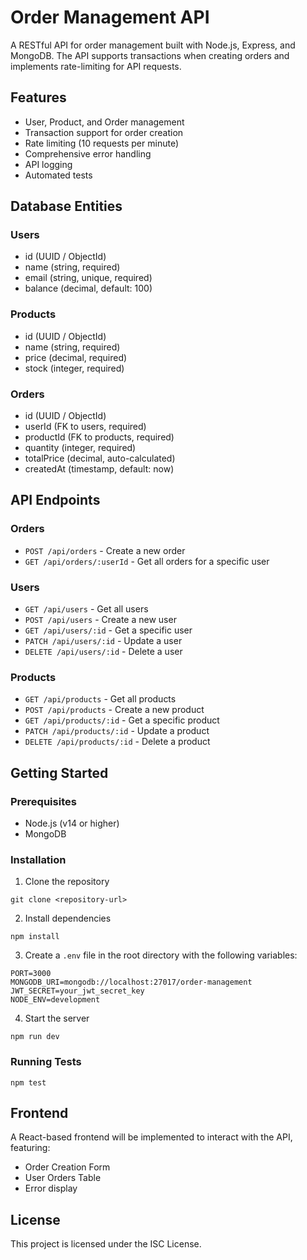# Order Management API

A RESTful API for order management built with Node.js, Express, and MongoDB. The API supports transactions when creating orders and implements rate-limiting for API requests.

## Features

- User, Product, and Order management
- Transaction support for order creation
- Rate limiting (10 requests per minute)
- Comprehensive error handling
- API logging
- Automated tests

## Database Entities

### Users
- id (UUID / ObjectId)
- name (string, required)
- email (string, unique, required)
- balance (decimal, default: 100)

### Products
- id (UUID / ObjectId)
- name (string, required)
- price (decimal, required)
- stock (integer, required)

### Orders
- id (UUID / ObjectId)
- userId (FK to users, required)
- productId (FK to products, required)
- quantity (integer, required)
- totalPrice (decimal, auto-calculated)
- createdAt (timestamp, default: now)

## API Endpoints

### Orders
- `POST /api/orders` - Create a new order
- `GET /api/orders/:userId` - Get all orders for a specific user

### Users
- `GET /api/users` - Get all users
- `POST /api/users` - Create a new user
- `GET /api/users/:id` - Get a specific user
- `PATCH /api/users/:id` - Update a user
- `DELETE /api/users/:id` - Delete a user

### Products
- `GET /api/products` - Get all products
- `POST /api/products` - Create a new product
- `GET /api/products/:id` - Get a specific product
- `PATCH /api/products/:id` - Update a product
- `DELETE /api/products/:id` - Delete a product

## Getting Started

### Prerequisites
- Node.js (v14 or higher)
- MongoDB

### Installation

1. Clone the repository
```
git clone <repository-url>
```

2. Install dependencies
```
npm install
```

3. Create a `.env` file in the root directory with the following variables:
```
PORT=3000
MONGODB_URI=mongodb://localhost:27017/order-management
JWT_SECRET=your_jwt_secret_key
NODE_ENV=development
```

4. Start the server
```
npm run dev
```

### Running Tests
```
npm test
```

## Frontend

A React-based frontend will be implemented to interact with the API, featuring:
- Order Creation Form
- User Orders Table
- Error display

## License

This project is licensed under the ISC License.
